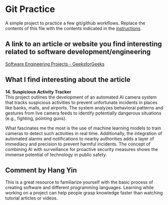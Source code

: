 # Git Practice
A simple project to practice a few git/github workflows.  Replace the contents of this file with the contents indicated in the [instructions](./instructions.md).

## A link to an article or website you find interesting related to software development/engineering

[Software Engineering Projects - GeeksforGeeks](https://www.geeksforgeeks.org/software-engineering-projects/)

## What I find interesting about the article

**14. Suspicious Activity Tracker**  
This project outlines the development of an automated AI camera system that tracks suspicious activities to prevent unfortunate incidents in places like banks, malls, and airports. The system analyzes behavioral patterns and gestures from live camera feeds to identify potentially dangerous situations (e.g., fighting, pointing guns).

What fascinates me the most is the use of machine learning models to train cameras to detect such activities in real time. Additionally, the integration of automated alarms and notifications to nearby authorities adds a layer of immediacy and precision to prevent harmful incidents. The concept of combining AI with surveillance for proactive security measures shows the immense potential of technology in public safety.

## Comment by Hang Yin

This is a great resource to familiarize yourself with the basic process of creating software and different programming languages. Learning while working on a project can help people grasp knowledge faster than watching tutorial articles or videos.
